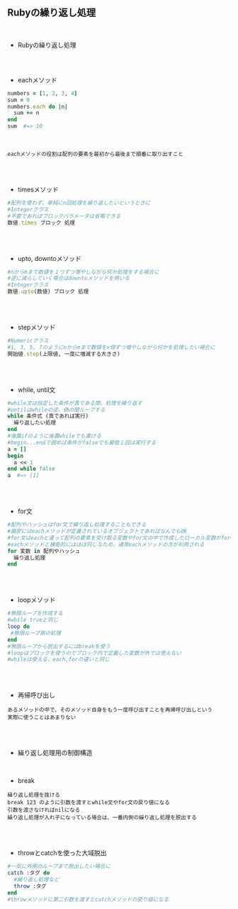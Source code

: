 ## Rubyの繰り返し処理
<br>

- Rubyの繰り返し処理  
```

```
<br>

- eachメソッド  
```rb
numbers = [1, 2, 3, 4]
sum = 0
numbers.each do |n|
  sum += n
end
sum  #=> 10
```
<br>

```
eachメソッドの役割は配列の要素を最初から最後まで順番に取り出すこと
```
<br>
<br>

- timesメソッド  
```rb
#配列を使わず、単純にn回処理を繰り返したいというときに
#Integerクラス
#不要であればブロックパラメータは省略できる
数値.times ブロック 処理 
```
<br>
<br>

- upto, downtoメソッド  
```rb
#nからmまで数値を１つずつ増やしながら何か処理をする場合に
#逆に減らしていく場合はdowntoメソッドを用いる
#Integerクラス
数値.upto(数値) ブロック 処理
```
<br>
<br>

- stepメソッド  
```rb
#Numericクラス
#1, 3, 5, 7のようにnからmまで数値をx個ずつ増やしながら何かを処理したい場合に
開始値.step(上限値, 一度に増減する大きさ)
```
<br>
<br>

- while, until文  
```rb
#while文は指定した条件が真である間、処理を繰り返す
#untilはwhileの逆、偽の間ループする
while 条件式 (真であれば実行)
  繰り返したい処理
end
#後置ifのように後置whileでも書ける
#begin...endで囲めば条件がfalseでも最低１回は実行する
a = []
begin
  a << 1
end while false
a  #=> [1]
```
<br>
<br>

- for文  
```rb
#配列やハッシュはfor文で繰り返し処理することもできる
#厳密にはeachメソッドが定義されているオブジェクトであればなんでもOK
#for文はeachと違って配列の要素を受け取る変数やfor文の中で作成したローカル変数がfor文の外でも使える
#eachメソッドと機能的にはほぼ同じなため、通常eachメソッドの方が利用される
for 変数 in 配列やハッシュ
  繰り返し処理
end
```
<br>
<br>

- loopメソッド  
```rb
#無限ループを作成する
#while trueと同じ
loop do
 #無限ループ用の処理
end
#無限ループから脱出するにはbreakを使う
#loopはブロックを使うのでブロック内で定義した変数が外では使えない
#whileは使える、each,forの違いと同じ
```
<br>
<br>

- 再帰呼び出し  
```
あるメソッドの中で、そのメソッド自身をもう一度呼び出すことを再帰呼び出しという
実際に使うことはあまりない
```
<br>
<br>

- 繰り返し処理用の制御構造  
<br>

- break  
```
繰り返し処理を抜ける
break 123 のように引数を渡すとwhile文やfor文の戻り値になる
引数を渡さなければnilになる
繰り返し処理が入れ子になっている場合は、一番内側の繰り返し処理を脱出する
```
<br>
<br>

- throwとcatchを使った大域脱出  
```rb
#一気に外側のループまで脱出したい場合に
catch :タグ do
  #繰り返し処理など
  throw :タグ
end
#throwメソッドに第二引数を渡すとcatchメソッドの戻り値になる
```